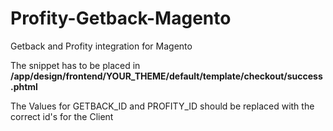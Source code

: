 # Profity-Getback-Magento
Getback and Profity integration for Magento

The snippet has to be placed in **/app/design/frontend/YOUR_THEME/default/template/checkout/success.phtml**

The Values for GETBACK_ID and PROFITY_ID should be replaced with the correct id's for the Client
